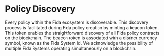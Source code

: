 # Policy Discovery

Every policy within the Fida ecosystem is discoverable. This discovery process is facilitated during Fida policy creation by minting a beacon token. This token enables the straightforward discovery of all Fida policy contracts on the blockchain. The beacon token is associated with a distinct currency symbol, known as the Fida System Id. We acknowledge the possibility of multiple Fida Systems operating simultaneously on a blockchain.
